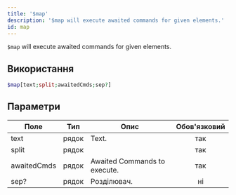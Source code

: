 ```yaml
---
title: '$map'
description: '$map will execute awaited commands for given elements.'
id: map
---
```


`$map` will execute awaited commands for given elements.

## Використання

```php
$map[text;split;awaitedCmds;sep?]
```

## Параметри

| Поле        | Тип   | Опис                         | Обов'язковий |
| ----------- | ----- | ---------------------------- |:------------:|
| text        | рядок | Text.                        |     так      |
| split       | рядок |                              |     так      |
| awaitedCmds | рядок | Awaited Commands to execute. |     так      |
| sep?        | рядок | Розділювач.                  |      ні      |